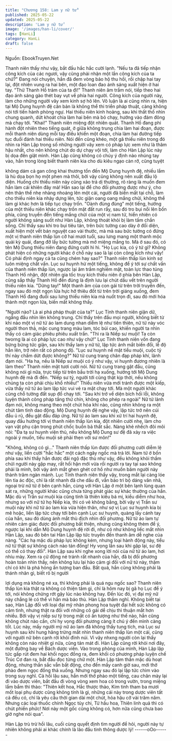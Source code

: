 ```yaml
---
title: "Chương 158: Lam y nữ tử"
published: 2025-05-22
updated: 2025-05-22
description: 'Lam y nữ tử'
image: '/images/han-li/cover/'
tags: [HanLi]
category: HanLi
draft: false
---
```


Nguồn: EbookTruyen.Net

Thanh niên thấy như vậy, bắt đầu hắc hắc cười lạnh.
"Nếu ta đã tiếp nhận công kích của các ngươi, vậy cũng phải
nhận một lần công kích của ta chứ?" Đang nói chuyện, hắn đã
đem vòng bảo hộ thu hồi, rồi chập hai tay lại, đột nhiên vung ra
hai bên, một đạo loan đao ánh sáng xuất hiện ở hai tay.
"Thử Thanh Hồ trảm của ta đi!" Thanh niên âm trầm nói, tiếp theo
hai đạo ánh sáng gào thét bay vụt về phía hai người.
Công kích của người này, làm cho những người vây xem kinh sợ
hô lên. Vô luận là ai cũng nhìn ra, hiện tại Mộ Dung huynh đệ căn
bản là không thể thi triển pháp thuật, càng không nói tới tiến hành
phòng ngự.
Hai thiếu niên kinh hoảng, sau khi thất thố nhìn chung quanh, dứt
khoát chia làm hai bên mà bỏ chạy, hướng vào đám đông mà
chạy tới.
"Khai!" Thanh niên miệng đột nhiên quát.
Thanh Hồ đang phi hành đột nhiên theo tiếng quát, ở giữa không
trung chia làm hai đoạn, được mỗi thanh niên dùng mỗi tay điều
khiển một đoạn, chia làm hai đường tiếp tục đuổi đánh hai thiếu
niên.
Nói đến cũng khéo, một gã thiếu niên trong đó nhìn ra Hàn Lập
trong số những người vây xem có pháp lực xem như là thâm hậu
nhất, cho nên không chút do dự chạy vội tới, làm cho Hàn Lập lúc
này bị dọa đến giật mình.
Hàn Lập cũng không có chúy ý định nào nhúng tay vào, hắn trong
lòng biết thanh niên kia cho dù kiêu ngạo càn rỡ, cũng tuyệt

không dám cả gan công khai thương tổn đến Mộ Dung huynh đệ,
nhiều lắm là hù dọa bọn họ một phen mà thôi, bởi vậy cũng không
nên xuất đầu lộ diện.
Huống chi thiếu niên này cũng xảo trá dị thường, rõ ràng là muốn
đem hắn làm cái khiên đây mà! Hắn sao lại để cho đối phương
được như ý, cho nên thân thể nhẹ nhàng nhoáng lên một cái,
người đã biến mất tại chỗ, làm cho thiếu niên kia nhảy dựng lên,
tức giận oang oang mắng chửi, không thể làm gì khác hơn là tiếp
tục chạy trốn.
"Oành đùng đùng" một tiếng, hướng của một thiếu niên khác chạy
trốn mặt đất run rẩy, sau đó tro bụi nổi lên bốn phía, cũng truyền
đến tiếng mắng chửi của một vị nam tử, hiển nhiên có người
không sáng suốt như Hàn Lập, không thoát khỏi bị làm tấm chắn
sống.
Chỉ thấy sau khi tro bụi tiêu tán, trên bức tường cao dày ở đối
diện, xuất hiện một vết bán nguyệt cao vài thước, mà mà sau bức
tường có đứng một vị thanh niên thấp lùn cỡ hai mươi tuổi, sau
lưng mang một thanh mộc quải kỳ quái, đang đỡ lấy bức tường
mà mở miệng mắng to. Mà ở sau đó, có tên Mộ Dung thiếu niên
đang đứng cười hì hì.
"Họ Lục kia, có ý tứ gì? Không phát hiện có những người khác ở
chỗ này sao là lại còn công kích như vậy! Có phải định ngay cả ta
cũng chém hay sao?" Thanh niên thấp lùn kinh sợ luôn miệng
chất vấn.
Lục sư huynh hừ một tiếng, không để ý tới sự chất vấn của thanh
niên thấp lùn, ngược lại âm trầm nghiêm mặt, toàn lực thao túng
Thanh Hồ nhận, đột nhiên gia tốc truy kích thiếu niên ở phía bên
Hàn Lập, cũng sắp thấy Thanh Hồ đến đúng là định lưu lại chút
dấu vết trên người thiếu niên kia.
"Dừng tay!" Một thanh âm của con gái từ trên trời truyền đến,
ngay sau đó một ngọn lửa hực hỡ thiêu đốt từ trên trời giáng
xuống, đem Thanh Hồ đang đuổi sau lưng thiếu niên kia mà nuốt
trọn đi, sau đó mới hóa thành một ngọn lửa, biến mất không thấy.

"Người nào? Là ai phá pháp thuật của ta?" Lục Tính thanh niên
giận dữ, ngẩng đầu nhìn lên không trung.
Chỉ thấy trên đầu mọi người, không biết từ khi nào một vị nữ tử
áo lam dung nhan diễm lệ như tiên thiên, nữ tử này vóc người
thon thả, mặc cung trang màu lam, tóc búi cao, khiến người ta
nhìn thấy có cảm giác phiêu phiêu xuất trần.
"Thì ra là Niếp sư muội! Ta còn tworng là ai có pháp lực cao như
vậy chứ!" Lục Tính thanh niên vốn đang bừng bừng tức giận, sau
khi thấy lam y nữ tử, lập tức ánh mắt biến đổi, lễ độ hẳn lên, trở
nên rất có phong độ.
"Lục sư huynh nể mặt tiểu muội, cuộc tỷ thí này chấm dứt được
không?" Nữ tử cung trang chân đạp pháp khí, lãnh đạm nói.
"Ha ha, nếu là Niếp sư muội có ý như vậy, vi huynh đương nhiên
là làm theo" Thanh niên mặt tươi cười nói.
Nữ tử cung trang gật đầu, cũng không nói gì nữa, trực tiếp từ trên
bầu trời hạ xuống, hướng tới Mộ Dung huynh đệ mà đi đến.
"Niếp sư tỷ, người tới cũng thật kịp thời, nếu không chúng ta còn
phải chịu khổ nhiều!" Thiếu niên vừa mới tránh được một kiếp,
vừa thấy nữ tử áo lam lập tức vui vẻ ra mặt chạy tới. Mà một
người khác cũng chỗ tường đất sụp đổ chạy tới.
"Sau khi trở về diện bích hối lỗi, không luyện thành công pháp
tầng thứ chín, không cho phép ra ngoài" Nữ tử lãnh đạm nói,
không mang theo một chút hỏa khí nào, cũng nhìn không ra một
chút tâm tình dao động.
Mộ Dung huynh đệ nghe vậy, lập tức trở nên cúi đầu ủ rũ, đều gật
đầu đáp ứng.
Nữ tử áo lam sau khi xử trí hai huynh đệ, quay đầu hướng tới vị
thanh niên thấp lùn kia, đột nhiên cười nhẹ, làm cho vạn vật phụ
cận trong phút chốc buồn bả thất sắc. Nàng khẻ nhếch đôi môi
nói: "Đa tạ sư huynh viện thủ, nếu không Mộ Dung sư đệ đã xảy
ra việc ngoài ý muốn, tiểu muội sẽ phải thẹn với sư môn!"

"Không, không có gì…"
Thanh niên thấp lùn được đối phương cười diễm lệ như vậy, liền
cười "hắc hắc" một cách ngây ngốc mà trả lời.
Nam tử ở bốn phía sau khi thấy hắn được đãi ngộ đặc thù như
vậy, đều không khỏi thầm chửi người này gặp may, rất hối hận
mới vừa rồi người ra tay tại sao không phải là mình, bởi vậy ánh
mắt ghen ghét cơ hồ như muốn băm người này thành trăm ngàn
mảnh.
Lục Tính thanh niên thấy vậy, trong mắt lại càng lóe lên tia ác độc,
chỉ là rất nhanh đã che dấu đi, vẫn bảo trì bộ dáng văn nhã, ngoại
trừ nữ tử ở bên cạnh hắn, cùng với Hàn Lập ở một bên lạnh lùng
quan sát ra, những người khác cũng chưa từng phát giác sự khác
thường của hắn.
Mặc dù vị Trần sư muội kia cũng tính là thiên kiều bá mị, kiều
diễm như hoa, nhưng so với nữ tử họ Niếp kia, thì có vẻ không
bằng, bởi vậy vị Trần sư muội này khi nữ tử áo lam kia vừa hiện
thân, như sợ vị Lục sư huynh kia bị mê hoặc, liền lập tức chạy tới
bên cạnh Lục sư huynh, quàng lấy cánh tay của hắn, sau đó dùng
ánh mắt thù địch nhìn đối phương.
Nữ tử áo lam tự nhiên cảm giác được đối phương bất thiện,
nhưng cũng không thèm để ý, ngược lại khi dẫn Mộ Dung huynh
đệ rời đi, như có như không liếc mắt nhìn Hàn Lập, sau đó bên tai
Hàn Lập lập tức truyền đến thanh âm dễ nghe của nàng.
"Các hạ mặc dù pháp lực không kém, nhưng loại hành động này,
tiểu nữ tử thật sự không cách nào tán đồng! Hy vọng lần sau khi
gặp lại, sư đệ có thể có thay đổi".
Hàn Lập sau khi nghe xong lời nói của nữ tử áo lam, hơi nhíu
mày. Xem ra cử động né tránh rất nhanh của hắn, đã bị đối
phương hoàn toàn nhìn thấy, nên không lưu lại hảo cảm gì đối với
nữ tử này, thậm chí có khi là phá hỏng ấn tượng ban đầu.
Bất quá, hắn cũng không phải là thánh nhân gì, biết rõ bị người

lợi dụng mà không né xa, thì không phải là quá ngu ngốc sao?
Thanh niên thấp lùn kia thật ra không có thiện tâm gì, chỉ là hôm
nay bị gã họ Lục để ý tới, nói không chừng rớt gậy lúc nào không
hay. Đến lúc đó, vị đại mỹ nữ này chẳng lẻ có thể vì hắn mà báo
thù. Hàn Lập thầm nghĩ.
Không biết tại sao, Hàn Lập đối với loại đại mỹ nhân phong hoa
tuyệt đại hết sức không có cảm tình, nhưng thật ra đối với những
cô gái dể chịu thì thuận mắt hơn nhiều. Bởi vậy vị niếp sư tỷ trong
mắt có ấn tượng như thế nào, hắn cũng không chút nào cần, chỉ
hy vọng đối phương càng ít chú ý đến mình càng tốt.
Lúc này, mấy người mỹ nữ áo lam đã không thấy tung tích, mà
Lục sư huynh sau khi hung hăng trừng mắt nhìn thanh niên thấp
lùn một cái, cũng với người nữ bên cạnh rời khỏi đỉnh núi. Vì vậy
nhxng người còn lại thấy không còn náo nhiệt gì nữa, cũng tản
mát đi.
Hàn Lập cũng rời khỏi nơi đây, một đường bay về Bách dược
viên.
Vào trong phòng của mình, Hàn Lập lập tức gấp rút đem hai khối
ngọc đồng ra, đem khối có phương pháp luyện chế Trúc Cơ đan
ra, bắt đầu đọc từng chữ một.
Hàn Lập tâm thần mặc dù hoạt động, nhưng thần sắc vẫn bất
động, cho đến mấy canh giờ sau, mới thở phào đem ngọc đồng
thả xuống. Nhưng ngay sau đó lại lập tức chìm vào trong suy
nghĩ.
Cả hồi lâu sau, hắn mới thở phào một tiếng, cau chân mày lại đi
vào dược viên, bắt đầu đi vòng vòng xem hoa cỏ trong vườn,
trong miệng lẩm bẩm thì thào:
"Thiên kết hoa, Hắc thược thảo, Kim tinh tham ba mươi mốt loại
phụ dược cũng không tính là gì, những cái này trong dược viên tất
cả đều có, chỉ là yêu cầu thời gian dài một chút, hỏa hậu cỡ vài
trăm năm. Nhưng các loại thuốc chính Ngọc tủy chi, Tử hầu hoa,
Thiên linh quả thì có chút phiền phức! Nơi này một gốc cũng
không có, hơn nữa cũng chưa bao giờ nghe nói qua".

Hàn Lập trù trừ hồi lâu, cuối cùng quyết định tìm người để hỏi,
người này tự nhiên không phải ai khác chính là lão đầu tinh thông
dược lý!
------oOo------
